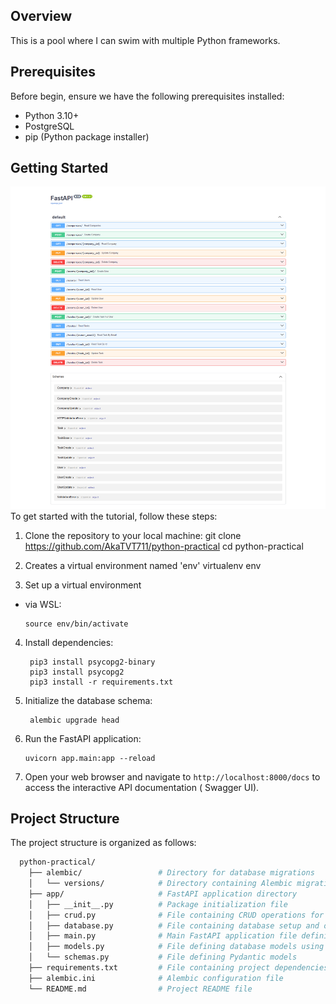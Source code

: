 ## Overview

This is a pool where I can swim with multiple Python frameworks.

## Prerequisites

Before begin, ensure we have the following prerequisites installed:

- Python 3.10+
- PostgreSQL
- pip (Python package installer)

## Getting Started
![2024-04-05_001429.png](2024-04-05_001429.png)
To get started with the tutorial, follow these steps:

1. Clone the repository to your local machine:
   git clone https://github.com/AkaTVT711/python-practical
   cd python-practical


2. Creates a virtual environment named 'env'
   virtualenv env


3. Set up a virtual environment

- via WSL:
  ```
  source env/bin/activate
  ```

4. Install dependencies:
   ```
    pip3 install psycopg2-binary
    pip3 install psycopg2
    pip3 install -r requirements.txt
    ```

5. Initialize the database schema:
   ```
    alembic upgrade head
   ```

6. Run the FastAPI application:
   ```
   uvicorn app.main:app --reload
   ```

7. Open your web browser and navigate to `http://localhost:8000/docs` to access the interactive API documentation (
   Swagger UI).

## Project Structure

The project structure is organized as follows:

```bash
  python-practical/
    ├── alembic/                 # Directory for database migrations
    │   └── versions/            # Directory containing Alembic migration scripts
    ├── app/                     # FastAPI application directory
    │   ├── __init__.py          # Package initialization file
    │   ├── crud.py              # File containing CRUD operations for database models
    │   ├── database.py          # File containing database setup and operations
    │   ├── main.py              # Main FastAPI application file defining routers
    │   ├── models.py            # File defining database models using SQLAlchemy ORM
    │   └── schemas.py           # File defining Pydantic models
    ├── requirements.txt         # File containing project dependencies
    ├── alembic.ini              # Alembic configuration file
    └── README.md                # Project README file
```
